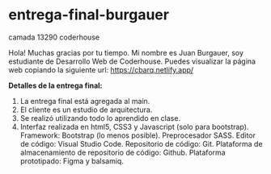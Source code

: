 # entrega-final-burgauer
camada 13290 coderhouse

Hola! Muchas gracias por tu tiempo. Mi nombre es Juan Burgauer, soy estudiante de Desarrollo Web de Coderhouse. Puedes visualizar la página web copiando la siguiente url: https://cbarq.netlify.app/

**Detalles de la entrega final:** 
1. La entrega final está agregada al main. 
2. El cliente es un estudio de arquitectura.
3. Se realizó utilizando todo lo aprendido en clase.
4. Interfaz realizada en html5, CSS3 y Javascript (solo para bootstrap). Framework: Bootstrap (lo menos posible). Preprocesador SASS. Editor de código: Visual Studio Code.
Repositorio de código: Git.
Plataforma de almacenamiento de repositorio de código: Github.
Plataforma prototipado: Figma y balsamiq.

